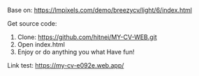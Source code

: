 Base on: https://lmpixels.com/demo/breezycv/light/6/index.html

Get source code:
1. Clone: https://github.com/hitnei/MY-CV-WEB.git
2. Open index.html
3. Enjoy or do anything you what
Have fun!

Link test: https://my-cv-e092e.web.app/